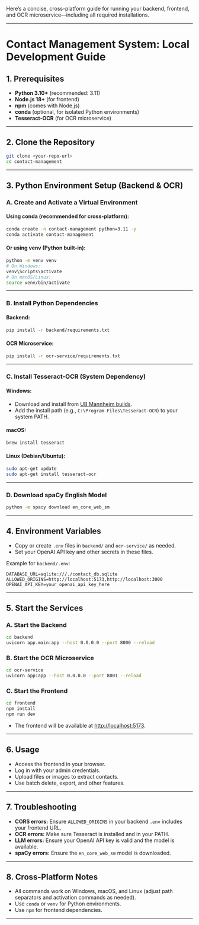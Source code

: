 Here’s a concise, cross-platform guide for running your backend, frontend, and OCR microservice—including all required installations.

---

# Contact Management System: Local Development Guide

## 1. Prerequisites

- **Python 3.10+** (recommended: 3.11)
- **Node.js 18+** (for frontend)
- **npm** (comes with Node.js)
- **conda** (optional, for isolated Python environments)
- **Tesseract-OCR** (for OCR microservice)

---

## 2. Clone the Repository

```sh
git clone <your-repo-url>
cd contact-management
```

---

## 3. Python Environment Setup (Backend & OCR)

### **A. Create and Activate a Virtual Environment**

#### Using conda (recommended for cross-platform):
```sh
conda create -n contact-management python=3.11 -y
conda activate contact-management
```
#### Or using venv (Python built-in):
```sh
python -m venv venv
# On Windows:
venv\Scripts\activate
# On macOS/Linux:
source venv/bin/activate
```

---

### **B. Install Python Dependencies**

#### Backend:
```sh
pip install -r backend/requirements.txt
```
#### OCR Microservice:
```sh
pip install -r ocr-service/requirements.txt
```

---

### **C. Install Tesseract-OCR (System Dependency)**

#### **Windows:**
- Download and install from [UB Mannheim builds](https://github.com/UB-Mannheim/tesseract/wiki).
- Add the install path (e.g., `C:\Program Files\Tesseract-OCR`) to your system PATH.

#### **macOS:**
```sh
brew install tesseract
```

#### **Linux (Debian/Ubuntu):**
```sh
sudo apt-get update
sudo apt-get install tesseract-ocr
```

---

### **D. Download spaCy English Model**

```sh
python -m spacy download en_core_web_sm
```

---

## 4. Environment Variables

- Copy or create `.env` files in `backend/` and `ocr-service/` as needed.
- Set your OpenAI API key and other secrets in these files.

Example for `backend/.env`:
```
DATABASE_URL=sqlite:///./contact_db.sqlite
ALLOWED_ORIGINS=http://localhost:5173,http://localhost:3000
OPENAI_API_KEY=your_openai_api_key_here
```

---

## 5. Start the Services

### **A. Start the Backend**

```sh
cd backend
uvicorn app.main:app --host 0.0.0.0 --port 8000 --reload
```

### **B. Start the OCR Microservice**

```sh
cd ocr-service
uvicorn app:app --host 0.0.0.0 --port 8001 --reload
```

### **C. Start the Frontend**

```sh
cd frontend
npm install
npm run dev
```
- The frontend will be available at [http://localhost:5173](http://localhost:5173).

---

## 6. Usage

- Access the frontend in your browser.
- Log in with your admin credentials.
- Upload files or images to extract contacts.
- Use batch delete, export, and other features.

---

## 7. Troubleshooting

- **CORS errors:** Ensure `ALLOWED_ORIGINS` in your backend `.env` includes your frontend URL.
- **OCR errors:** Make sure Tesseract is installed and in your PATH.
- **LLM errors:** Ensure your OpenAI API key is valid and the model is available.
- **spaCy errors:** Ensure the `en_core_web_sm` model is downloaded.

---

## 8. Cross-Platform Notes

- All commands work on Windows, macOS, and Linux (adjust path separators and activation commands as needed).
- Use `conda` or `venv` for Python environments.
- Use `npm` for frontend dependencies.

---